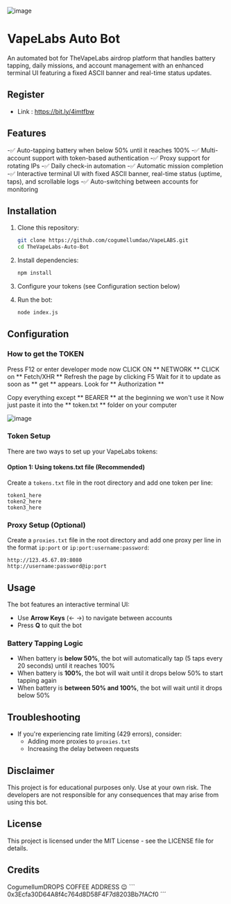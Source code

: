![image](https://github.com/user-attachments/assets/2a0be17a-b6bb-4c87-9c7b-6b201f894095)

# VapeLabs Auto Bot

An automated bot for TheVapeLabs airdrop platform that handles battery tapping, daily missions, and account management with an enhanced terminal UI featuring a fixed ASCII banner and real-time status updates.

## Register

- Link : https://bit.ly/4imtfbw

## Features

-✅ Auto-tapping battery when below 50% until it reaches 100%
-✅ Multi-account support with token-based authentication
-✅ Proxy support for rotating IPs
-✅ Daily check-in automation
-✅ Automatic mission completion
-✅ Interactive terminal UI with fixed ASCII banner, real-time status (uptime, taps), and scrollable logs
-✅ Auto-switching between accounts for monitoring


## Installation

1. Clone this repository:
   ```bash
   git clone https://github.com/cogumellumdao/VapeLABS.git
   cd TheVapeLabs-Auto-Bot
   ```

2. Install dependencies:
   ```bash
   npm install
   ```

3. Configure your tokens (see Configuration section below)

4. Run the bot:
   ```bash
   node index.js
   ```

## Configuration

### How to get the TOKEN

Press F12 or enter developer mode
now CLICK ON ** NETWORK **
CLICK on ** Fetch/XHR **
Refresh the page by clicking F5
Wait for it to update as soon as ** get ** appears. Look for ** Authorization **

Copy everything except ** BEARER ** at the beginning we won't use it
Now just paste it into the ** token.txt ** folder on your computer

![image](https://github.com/user-attachments/assets/173c0c7a-1da0-45ef-86e1-60a792e7c1af)


### Token Setup

There are two ways to set up your VapeLabs tokens:

#### Option 1: Using tokens.txt file (Recommended)

Create a `tokens.txt` file in the root directory and add one token per line:

```
token1_here
token2_here
token3_here
```

### Proxy Setup (Optional)

Create a `proxies.txt` file in the root directory and add one proxy per line in the format `ip:port` or `ip:port:username:password`:

```
http://123.45.67.89:8080
http://username:password@ip:port
```

## Usage

The bot features an interactive terminal UI:

- Use **Arrow Keys** (← →) to navigate between accounts
- Press **Q** to quit the bot

### Battery Tapping Logic

- When battery is **below 50%**, the bot will automatically tap (5 taps every 20 seconds) until it reaches 100%
- When battery is **100%**, the bot will wait until it drops below 50% to start tapping again
- When battery is **between 50% and 100%**, the bot will wait until it drops below 50%

## Troubleshooting

- If you're experiencing rate limiting (429 errors), consider:
  - Adding more proxies to `proxies.txt`
  - Increasing the delay between requests

## Disclaimer

This project is for educational purposes only. Use at your own risk. The developers are not responsible for any consequences that may arise from using this bot.

## License

This project is licensed under the MIT License - see the LICENSE file for details.

## Credits

CogumellumDROPS COFFEE ADDRESS 😉 ``` 0x3Ecfa30D64A8f4c764d8D58F4F7d8203Bb7fACf0 ´´´
